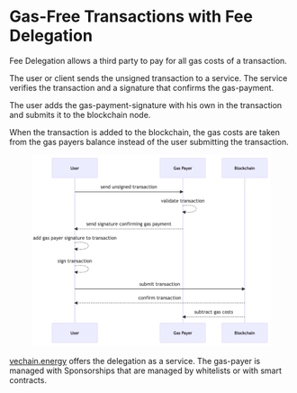 # Gas-Free Transactions with Fee Delegation

Fee Delegation allows a third party to pay for all gas costs of a transaction.

The user or client sends the unsigned transaction to a service. The service verifies the transaction and a signature that confirms the gas-payment.

The user adds the gas-payment-signature with his own in the transaction and submits it to the blockchain node.

When the transaction is added to the blockchain, the gas costs are taken from the gas payers balance instead of the user submitting the transaction.

<figure><img src="../../.gitbook/assets/image.png" alt=""><figcaption></figcaption></figure>

[vechain.energy](https://vechain.energy) offers the delegation as a service. The gas-payer is managed with Sponsorships that are managed by whitelists or with smart contracts.

